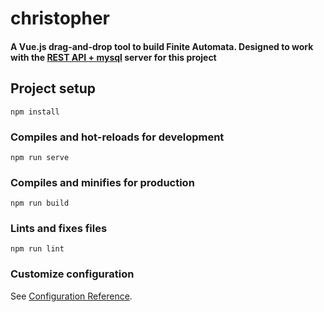 # christopher
#### A Vue.js drag-and-drop tool to build Finite Automata. Designed to work with the [REST API + mysql](https://github.com/prithivi-maruthachalam/Automata-builder-backend.git) server for this project

## Project setup
```
npm install
```

### Compiles and hot-reloads for development
```
npm run serve
```

### Compiles and minifies for production
```
npm run build
```

### Lints and fixes files
```
npm run lint
```

### Customize configuration
See [Configuration Reference](https://cli.vuejs.org/config/).
